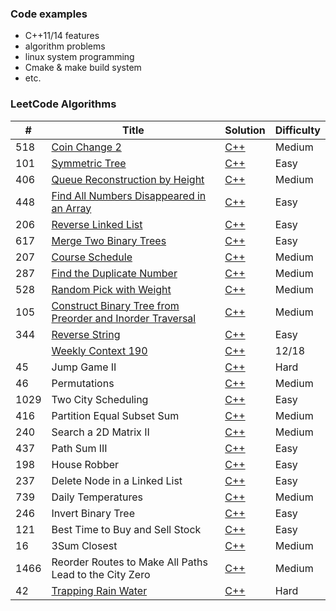 ### Code examples 
 - C++11/14 features
 - algorithm problems
 - linux system programming
 - Cmake & make build system
 - etc.
 
 ### LeetCode Algorithms
| # | Title | Solution | Difficulty |
|---| ----- | -------- | ---------- |
|518|[Coin Change 2](https://leetcode.com/problems/coin-change-2/)|[C++](https://github.com/Oscarchoi/CodeExamples/blob/master/CppAlgorithms/CoinChange2/change.cc)|Medium|
|101|[Symmetric Tree](https://leetcode.com/problems/symmetric-tree/)|[C++](https://github.com/Oscarchoi/CodeExamples/blob/master/CppAlgorithms/SymmetricTree/isSymmetric.cc)|Easy|
|406|[Queue Reconstruction by Height](https://leetcode.com/problems/queue-reconstruction-by-height/)|[C++](https://github.com/Oscarchoi/CodeExamples/blob/master/CppAlgorithms/QueueReconstructionbyHeight/reconstructQueue.cc)|Medium|
|448|[Find All Numbers Disappeared in an Array](https://leetcode.com/problems/find-all-numbers-disappeared-in-an-array/)|[C++](https://github.com/Oscarchoi/CodeExamples/blob/master/CppAlgorithms/FindAllNumbersDisappearedinanArray/findDisappearedNumbers.cc)|Easy|
|206|[Reverse Linked List](https://leetcode.com/problems/reverse-linked-list/)|[C++](https://github.com/Oscarchoi/CodeExamples/blob/master/CppAlgorithms/ReverseLinkedList/reverseList.cc)|Easy|
|617|[Merge Two Binary Trees](https://leetcode.com/problems/merge-two-binary-trees/)|[C++](https://github.com/Oscarchoi/CodeExamples/blob/master/CppAlgorithms/MergeTwoBinaryTree\mergeTrees.cc)|Easy|
|207|[Course Schedule](https://leetcode.com/problems/course-schedule/)|[C++](https://github.com/Oscarchoi/CodeExamples/blob/master/CppAlgorithms/CourseSchedule/canFinish.cc)|Medium|
|287|[Find the Duplicate Number](https://leetcode.com/problems/find-the-duplicate-number/)|[C++](https://github.com/Oscarchoi/CodeExamples/blob/master/CppAlgorithms/FindtheDuplicatedNumber/findDuplicate.cc)|Medium|
|528|[Random Pick with Weight](https://leetcode.com/problems/random-pick-with-weight/)|[C++](https://github.com/Oscarchoi/CodeExamples/blob/master/CppAlgorithms/RandomPickwithWeight/pickIndex.cc)|Medium|
|105|[Construct Binary Tree from Preorder and Inorder Traversal](https://leetcode.com/problems/construct-binary-tree-from-preorder-and-inorder-traversal/)|[C++](https://github.com/Oscarchoi/CodeExamples/blob/master/CppAlgorithms/ConstructBinaryTreefromPreorderandInorderTraversal/buildTree.cc)|Medium|
|344|[Reverse String](https://leetcode.com/problems/reverse-string/)|[C++](https://github.com/Oscarchoi/CodeExamples/blob/master/CppAlgorithms/ReverseString/reverseString.cc)|Easy|
||[Weekly Context 190](https://leetcode.com/contest/weekly-contest-190)|[C++](https://github.com/Oscarchoi/CodeExamples/blob/master/CppAlgorithms/WeeklyContest-190)|12/18|
|45|Jump Game II| [C++](https://github.com/Oscarchoi/CodeExamples/blob/master/CppAlgorithms/EditDistance_H/minDistance.cc) | Hard|
|46|Permutations| [C++](https://github.com/Oscarchoi/CodeExamples/blob/master/CppAlgorithms/Permutations/permute.cc) |Medium|
|1029|Two City Scheduling| [C++](https://github.com/Oscarchoi/CodeExamples/blob/master/CppAlgorithms/TwoCityScheduling/twoCitySchedCost.cc) |Easy|
|416|Partition Equal Subset Sum| [C++](https://github.com/Oscarchoi/CodeExamples/blob/master/CppAlgorithms/PartitionEqualSubsetSum/canPartition.cc) |Medium|
|240|Search a 2D Matrix II|[C++](https://github.com/Oscarchoi/CodeExamples/blob/master/CppAlgorithms/Searcha2DMatrix2/searchMatrix2.cc)|Medium|
|437|Path Sum III|[C++](https://github.com/Oscarchoi/CodeExamples/blob/master/CppAlgorithms/PathSum3/pathSum.cc)|Easy|
|198|House Robber|[C++](https://github.com/Oscarchoi/CodeExamples/blob/master/CppAlgorithms/HouseRobber/rob.cc)|Easy|
|237|Delete Node in a Linked List|[C++](https://github.com/Oscarchoi/CodeExamples/blob/master/CppAlgorithms/DeleteNodeinaLinkedList/deleteNode.cc)|Easy|
|739|Daily Temperatures|[C++](https://github.com/Oscarchoi/CodeExamples/blob/master/CppAlgorithms/DailyTemperatures/dailyTemperatures.cc)|Medium|
|246|Invert Binary Tree|[C++]()|Easy|
|121|Best Time to Buy and Sell Stock|[C++]()|Easy|
|16|3Sum Closest|[C++]()|Medium|
|1466|Reorder Routes to Make All Paths Lead to the City Zero|[C++]()|Medium|
|42|[Trapping Rain Water](https://leetcode.com/problems/trapping-rain-water/)|[C++](https://github.com/Oscarchoi/CodeExamples/blob/master/CppAlgorithms/TrappingRainWater/trap.cc)|Hard|

